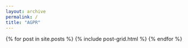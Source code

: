 ```yaml
---
layout: archive
permalink: /
title: "AGPR"
---
```


<div class="tiles">
{% for post in site.posts %}
	{% include post-grid.html %}
{% endfor %}
</div><!-- /.tiles -->
